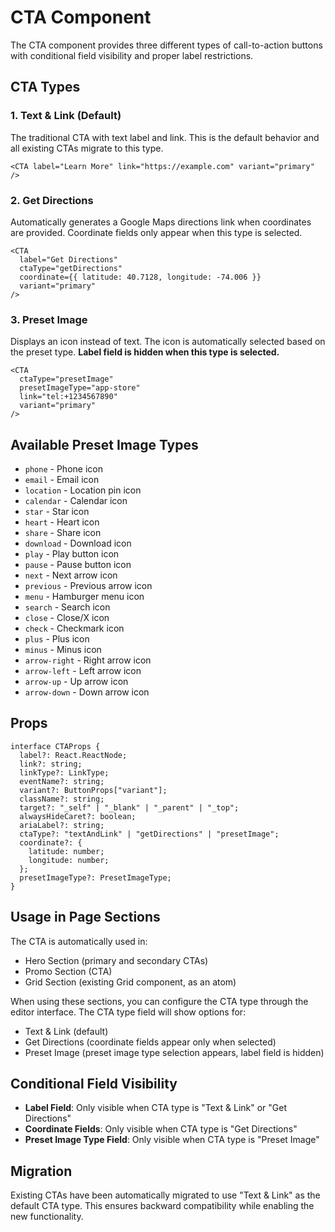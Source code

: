# CTA Component

The CTA component provides three different types of call-to-action buttons with conditional field visibility and proper label restrictions.

## CTA Types

### 1. Text & Link (Default)

The traditional CTA with text label and link. This is the default behavior and all existing CTAs migrate to this type.

```tsx
<CTA label="Learn More" link="https://example.com" variant="primary" />
```

### 2. Get Directions

Automatically generates a Google Maps directions link when coordinates are provided. Coordinate fields only appear when this type is selected.

```tsx
<CTA
  label="Get Directions"
  ctaType="getDirections"
  coordinate={{ latitude: 40.7128, longitude: -74.006 }}
  variant="primary"
/>
```

### 3. Preset Image

Displays an icon instead of text. The icon is automatically selected based on the preset type. **Label field is hidden when this type is selected.**

```tsx
<CTA
  ctaType="presetImage"
  presetImageType="app-store"
  link="tel:+1234567890"
  variant="primary"
/>
```

## Available Preset Image Types

- `phone` - Phone icon
- `email` - Email icon
- `location` - Location pin icon
- `calendar` - Calendar icon
- `star` - Star icon
- `heart` - Heart icon
- `share` - Share icon
- `download` - Download icon
- `play` - Play button icon
- `pause` - Pause button icon
- `next` - Next arrow icon
- `previous` - Previous arrow icon
- `menu` - Hamburger menu icon
- `search` - Search icon
- `close` - Close/X icon
- `check` - Checkmark icon
- `plus` - Plus icon
- `minus` - Minus icon
- `arrow-right` - Right arrow icon
- `arrow-left` - Left arrow icon
- `arrow-up` - Up arrow icon
- `arrow-down` - Down arrow icon

## Props

```tsx
interface CTAProps {
  label?: React.ReactNode;
  link?: string;
  linkType?: LinkType;
  eventName?: string;
  variant?: ButtonProps["variant"];
  className?: string;
  target?: "_self" | "_blank" | "_parent" | "_top";
  alwaysHideCaret?: boolean;
  ariaLabel?: string;
  ctaType?: "textAndLink" | "getDirections" | "presetImage";
  coordinate?: {
    latitude: number;
    longitude: number;
  };
  presetImageType?: PresetImageType;
}
```

## Usage in Page Sections

The CTA is automatically used in:

- Hero Section (primary and secondary CTAs)
- Promo Section (CTA)
- Grid Section (existing Grid component, as an atom)

When using these sections, you can configure the CTA type through the editor interface. The CTA type field will show options for:

- Text & Link (default)
- Get Directions (coordinate fields appear only when selected)
- Preset Image (preset image type selection appears, label field is hidden)

## Conditional Field Visibility

- **Label Field**: Only visible when CTA type is "Text & Link" or "Get Directions"
- **Coordinate Fields**: Only visible when CTA type is "Get Directions"
- **Preset Image Type Field**: Only visible when CTA type is "Preset Image"

## Migration

Existing CTAs have been automatically migrated to use "Text & Link" as the default CTA type. This ensures backward compatibility while enabling the new functionality.
